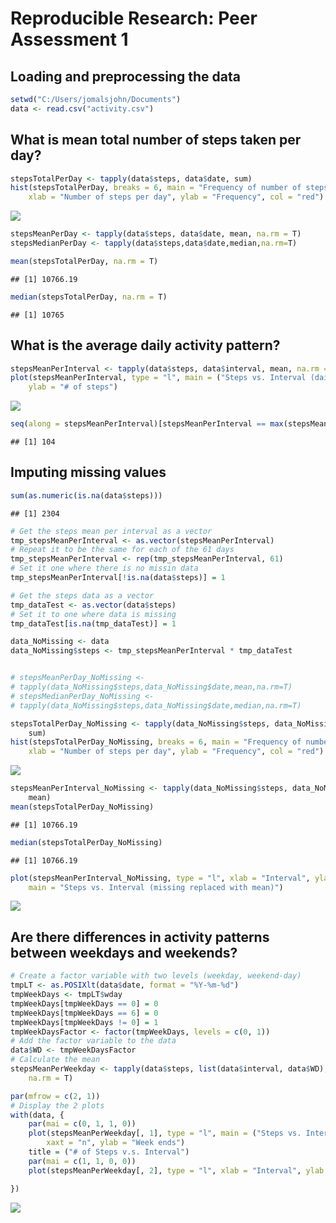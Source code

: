 # Reproducible Research: Peer Assessment 1


## Loading and preprocessing the data

```r
setwd("C:/Users/jomalsjohn/Documents")
data <- read.csv("activity.csv")
```

## What is mean total number of steps taken per day?

```r
stepsTotalPerDay <- tapply(data$steps, data$date, sum)
hist(stepsTotalPerDay, breaks = 6, main = "Frequency of number of steps per day", 
    xlab = "Number of steps per day", ylab = "Frequency", col = "red")
```

![](PA1_template_files/figure-html/unnamed-chunk-2-1.png) 

```r
stepsMeanPerDay <- tapply(data$steps, data$date, mean, na.rm = T)
stepsMedianPerDay <- tapply(data$steps,data$date,median,na.rm=T)

mean(stepsTotalPerDay, na.rm = T)
```

```
## [1] 10766.19
```

```r
median(stepsTotalPerDay, na.rm = T)
```

```
## [1] 10765
```


## What is the average daily activity pattern?


```r
stepsMeanPerInterval <- tapply(data$steps, data$interval, mean, na.rm = T)
plot(stepsMeanPerInterval, type = "l", main = ("Steps vs. Interval (daily average)"), 
    ylab = "# of steps")
```

![](PA1_template_files/figure-html/unnamed-chunk-3-1.png) 

```r
seq(along = stepsMeanPerInterval)[stepsMeanPerInterval == max(stepsMeanPerInterval)]
```

```
## [1] 104
```

## Imputing missing values


```r
sum(as.numeric(is.na(data$steps)))
```

```
## [1] 2304
```

```r
# Get the steps mean per interval as a vector
tmp_stepsMeanPerInterval <- as.vector(stepsMeanPerInterval)
# Repeat it to be the same for each of the 61 days
tmp_stepsMeanPerInterval <- rep(tmp_stepsMeanPerInterval, 61)
# Set it one where there is no missin data
tmp_stepsMeanPerInterval[!is.na(data$steps)] = 1

# Get the steps data as a vector
tmp_dataTest <- as.vector(data$steps)
# Set it to one where data is missing
tmp_dataTest[is.na(tmp_dataTest)] = 1

data_NoMissing <- data
data_NoMissing$steps <- tmp_stepsMeanPerInterval * tmp_dataTest


# stepsMeanPerDay_NoMissing <-
# tapply(data_NoMissing$steps,data_NoMissing$date,mean,na.rm=T)
# stepsMedianPerDay_NoMissing <-
# tapply(data_NoMissing$steps,data_NoMissing$date,median,na.rm=T)

stepsTotalPerDay_NoMissing <- tapply(data_NoMissing$steps, data_NoMissing$date, 
    sum)
hist(stepsTotalPerDay_NoMissing, breaks = 6, main = "Frequency of number of steps per day", 
    xlab = "Number of steps per day", ylab = "Frequency", col = "red")
```

![](PA1_template_files/figure-html/unnamed-chunk-4-1.png) 

```r
stepsMeanPerInterval_NoMissing <- tapply(data_NoMissing$steps, data_NoMissing$interval, 
    mean)
mean(stepsTotalPerDay_NoMissing)
```

```
## [1] 10766.19
```

```r
median(stepsTotalPerDay_NoMissing)
```

```
## [1] 10766.19
```

```r
plot(stepsMeanPerInterval_NoMissing, type = "l", xlab = "Interval", ylab = "# of Steps", 
    main = "Steps vs. Interval (missing replaced with mean)")
```

![](PA1_template_files/figure-html/unnamed-chunk-4-2.png) 


## Are there differences in activity patterns between weekdays and weekends?

```r
# Create a factor variable with two levels (weekday, weekend-day)
tmpLT <- as.POSIXlt(data$date, format = "%Y-%m-%d")
tmpWeekDays <- tmpLT$wday
tmpWeekDays[tmpWeekDays == 0] = 0
tmpWeekDays[tmpWeekDays == 6] = 0
tmpWeekDays[tmpWeekDays != 0] = 1
tmpWeekDaysFactor <- factor(tmpWeekDays, levels = c(0, 1))
# Add the factor variable to the data
data$WD <- tmpWeekDaysFactor
# Calculate the mean
stepsMeanPerWeekday <- tapply(data$steps, list(data$interval, data$WD), mean, 
    na.rm = T)

par(mfrow = c(2, 1))
# Display the 2 plots
with(data, {
    par(mai = c(0, 1, 1, 0))
    plot(stepsMeanPerWeekday[, 1], type = "l", main = ("Steps vs. Interval"), 
        xaxt = "n", ylab = "Week ends")
    title = ("# of Steps v.s. Interval")
    par(mai = c(1, 1, 0, 0))
    plot(stepsMeanPerWeekday[, 2], type = "l", xlab = "Interval", ylab = "Week days")

})
```

![](PA1_template_files/figure-html/unnamed-chunk-5-1.png) 
